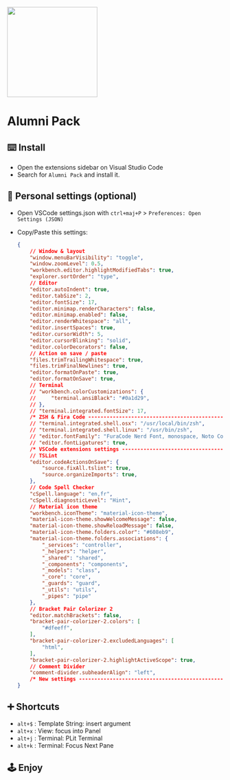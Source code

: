 <p align="left">
  <img height="210" src="https://raw.githubusercontent.com/mIaborde/alumni-extensions-vscode/master/icon.png">
</p>

# Alumni Pack

## ⌨️ Install
- Open the extensions sidebar on Visual Studio Code
- Search for `Alumni Pack` and install it.

## 🔧 Personal settings (optional)

- Open VSCode settings.json with `ctrl+maj+P` > `Preferences: Open Settings (JSON)`
- Copy/Paste this settings:

    ```json
    {
        // Window & layout
        "window.menuBarVisibility": "toggle",
        "window.zoomLevel": 0.5,
        "workbench.editor.highlightModifiedTabs": true,
        "explorer.sortOrder": "type",
        // Editor
        "editor.autoIndent": true,
        "editor.tabSize": 2,
        "editor.fontSize": 17,
        "editor.minimap.renderCharacters": false,
        "editor.minimap.enabled": false,
        "editor.renderWhitespace": "all",
        "editor.insertSpaces": true,
        "editor.cursorWidth": 5,
        "editor.cursorBlinking": "solid",
        "editor.colorDecorators": false,
        // Action on save / paste
        "files.trimTrailingWhitespace": true,
        "files.trimFinalNewlines": true,
        "editor.formatOnPaste": true,
        "editor.formatOnSave": true,
        // Terminal
        // "workbench.colorCustomizations": {
        //     "terminal.ansiBlack": "#0a1d29",
        // },
        // "terminal.integrated.fontSize": 17,
        /* ZSH & Fira Code ---------------------------------------------------------- */
        // "terminal.integrated.shell.osx": "/usr/local/bin/zsh",
        // "terminal.integrated.shell.linux": "/usr/bin/zsh",
        // "editor.fontFamily": "FuraCode Nerd Font, monospace, Noto Color Emoji",
        // "editor.fontLigatures": true,
        /* VSCode extensions settings ----------------------------------------------- */
        // TSLint
        "editor.codeActionsOnSave": {
            "source.fixAll.tslint": true,
            "source.organizeImports": true,
        },
        // Code Spell Checker
        "cSpell.language": "en,fr",
        "cSpell.diagnosticLevel": "Hint",
        // Material icon theme
        "workbench.iconTheme": "material-icon-theme",
        "material-icon-theme.showWelcomeMessage": false,
        "material-icon-theme.showReloadMessage": false,
        "material-icon-theme.folders.color": "#608eb9",
        "material-icon-theme.folders.associations": {
            "_services": "controller",
            "_helpers": "helper",
            "_shared": "shared",
            "_components": "components",
            "_models": "class",
            "_core": "core",
            "_guards": "guard",
            "_utils": "utils",
            "_pipes": "pipe"
        },
        // Bracket Pair Colorizer 2
        "editor.matchBrackets": false,
        "bracket-pair-colorizer-2.colors": [
            "#dfeeff",
        ],
        "bracket-pair-colorizer-2.excludedLanguages": [
            "html",
        ],
        "bracket-pair-colorizer-2.highlightActiveScope": true,
        // Comment Divider
        "comment-divider.subheaderAlign": "left",
        /* New settings ------------------------------------------------------------- */
    }
    ```

## ➕ Shortcuts

- `alt+$` : Template String: insert argument
- `alt+x` : View: focus into Panel
- `alt+j` : Terminal: PLit Terminal
- `alt+k` : Terminal: Focus Next Pane

## 🕹 Enjoy